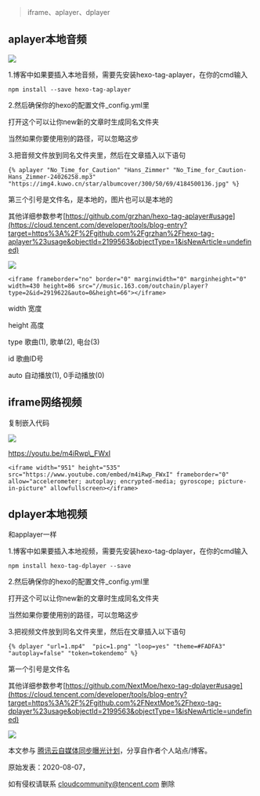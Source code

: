 > iframe、aplayer、dplayer

## aplayer本地音频

![](https://ask.qcloudimg.com/raw/yehe-b343db5317ff8/6vm09rbsz6.png)

1.博客中如果要插入本地音频，需要先安装hexo-tag-aplayer，在你的cmd输入

```
npm install --save hexo-tag-aplayer
```

2.然后确保你的hexo的配置文件\_config.yml里

打开这个可以让你new新的文章时生成同名文件夹

当然如果你要使用别的路径，可以忽略这步

3.把音频文件放到同名文件夹里，然后在文章插入以下语句

```
{% aplayer "No_Time_for_Caution" "Hans_Zimmer" "No_Time_for_Caution-Hans_Zimmer-24026258.mp3" "https://img4.kuwo.cn/star/albumcover/300/50/69/4184500136.jpg" %}
```

第三个引号是文件名，是本地的，图片也可以是本地的

其他详细参数参考[https://github.com/grzhan/hexo-tag-aplayer#usage](https://cloud.tencent.com/developer/tools/blog-entry?target=https%3A%2F%2Fgithub.com%2Fgrzhan%2Fhexo-tag-aplayer%23usage&objectId=2199563&objectType=1&isNewArticle=undefined)

![](https://ask.qcloudimg.com/raw/yehe-b343db5317ff8/sysko5bfja.png)

```
<iframe frameborder="no" border="0" marginwidth="0" marginheight="0" width=430 height=86 src="//music.163.com/outchain/player?type=2&id=2919622&auto=0&height=66"></iframe>
```

width 宽度

height 高度

type 歌曲(1), 歌单(2), 电台(3)

id 歌曲ID号

auto 自动播放(1), 0手动播放(0)

## iframe网络视频

复制嵌入代码

![](https://developer.qcloudimg.com/http-save/yehe-5555998/691d69e7aab865c45590896bc1e2fd41.png)

https://youtu.be/m4iRwp\_FWxI

```
<iframe width="951" height="535" src="https://www.youtube.com/embed/m4iRwp_FWxI" frameborder="0" allow="accelerometer; autoplay; encrypted-media; gyroscope; picture-in-picture" allowfullscreen></iframe>
```

## dplayer本地视频

和applayer一样

1.博客中如果要插入本地视频，需要先安装hexo-tag-dplayer，在你的cmd输入

```
npm install hexo-tag-dplayer --save
```

2.然后确保你的hexo的配置文件\_config.yml里

打开这个可以让你new新的文章时生成同名文件夹

当然如果你要使用别的路径，可以忽略这步

3.把视频文件放到同名文件夹里，然后在文章插入以下语句

```
{% dplayer "url=1.mp4"  "pic=1.png" "loop=yes" "theme=#FADFA3" "autoplay=false" "token=tokendemo" %}
```

第一个引号是文件名

其他详细参数参考[https://github.com/NextMoe/hexo-tag-dplayer#usage](https://cloud.tencent.com/developer/tools/blog-entry?target=https%3A%2F%2Fgithub.com%2FNextMoe%2Fhexo-tag-dplayer%23usage&objectId=2199563&objectType=1&isNewArticle=undefined)

![](https://ask.qcloudimg.com/raw/yehe-b343db5317ff8/zkfshav4ji.png)

本文参与 [腾讯云自媒体同步曝光计划](https://cloud.tencent.com/developer/support-plan)，分享自作者个人站点/博客。

原始发表：2020-08-07，

如有侵权请联系 [cloudcommunity@tencent.com](mailto:cloudcommunity@tencent.com) 删除